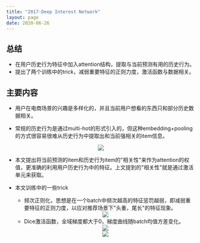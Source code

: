 ```yaml
---
title: "2017-Deep Interest Network"
layout: page
date: 2020-06-26
---
```


## 总结

- 在用户历史行为特征中加入attention结构，提取与当前预测有用的历史行为。
- 提出了两个训练中的trick，减弱重要特征的正则力度，激活函数与数据相关。


## 主要内容

- 用户在电商场景的兴趣是多样化的，并且当前用户想看的东西只和部分历史数据相关。

- 常规的历史行为是通过multi-hot的形式引入的，但这种embedding+pooling的方式很容易很难从历史行为中提取出和当前强相关的item信息。
<div style="text-align: center"><img src="/wiki/attach/images/DIN-01.png" style="max-width:800px"></div>

- 本文提出将当前预测的item和历史行为item的"相关性"来作为attention的权值，更准确的利用用户历史行为中的特征。上文提到的"相关性"就是通过激活单元来获取。

- 本文训练中的一些trick
    - 频次正则化，思想是在一个batch中频次越高的特征惩罚越弱，即减弱重要特征的正则力度，以应对推荐场景下"头重，尾长"的特征现象。
    <div style="text-align: center"><img src="/wiki/attach/images/DIN-02.png" style="max-width:500px"></div>
    
    - Dice激活函数，全域梯度都大于0，梯度曲线随batch均值方差变化。
    <div style="text-align: center"><img src="/wiki/attach/images/DIN-03.png" style="max-width:500px"></div>
    <div style="text-align: center"><img src="/wiki/attach/images/DIN-04.png" style="max-width:500px"></div>